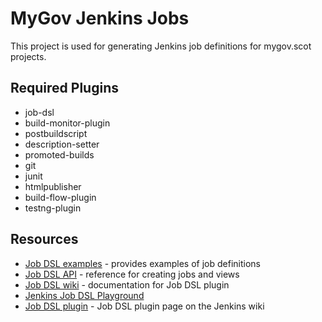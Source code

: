 # MyGov Jenkins Jobs

This project is used for generating Jenkins job definitions for mygov.scot projects.

## Required Plugins

* job-dsl
* build-monitor-plugin
* postbuildscript
* description-setter
* promoted-builds
* git
* junit
* htmlpublisher
* build-flow-plugin
* testng-plugin

## Resources

* [Job DSL examples](https://github.com/sheehan/job-dsl-gradle-example) - provides examples of job definitions
* [Job DSL API](https://jenkinsci.github.io/job-dsl-plugin/) - reference for creating jobs and views
* [Job DSL wiki](https://github.com/jenkinsci/job-dsl-plugin/wiki) - documentation for Job DSL plugin
* [Jenkins Job DSL Playground](http://job-dsl.herokuapp.com/)
* [Job DSL plugin](https://wiki.jenkins-ci.org/display/JENKINS/Job+DSL+Plugin) - Job DSL plugin page on the Jenkins wiki
